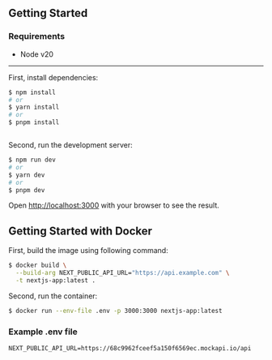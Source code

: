 ## Getting Started

### Requirements

- Node v20

---

First, install dependencies:

```bash
$ npm install
# or
$ yarn install
# or
$ pnpm install
```

```

```

Second, run the development server:

```bash
$ npm run dev
# or
$ yarn dev
# or
$ pnpm dev
```

Open [http://localhost:3000](http://localhost:3000) with your browser to see the result.

## Getting Started with Docker

First, build the image using following command:

```bash
$ docker build \
  --build-arg NEXT_PUBLIC_API_URL="https://api.example.com" \
  -t nextjs-app:latest .
```

Second, run the container:

```bash
$ docker run --env-file .env -p 3000:3000 nextjs-app:latest
```

### Example .env file

```
NEXT_PUBLIC_API_URL=https://68c9962fceef5a150f6569ec.mockapi.io/api
```
```
```
```
```
```
```
